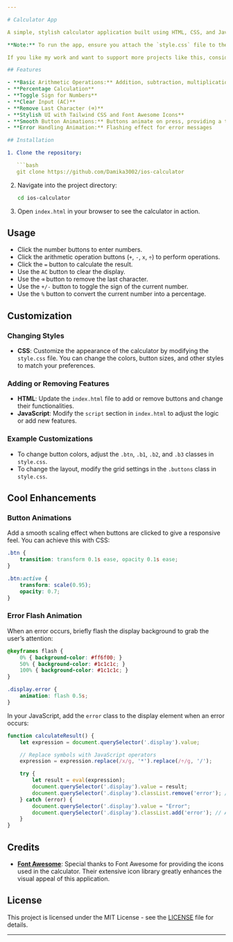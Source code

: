 ```yaml
---

# Calculator App

A simple, stylish calculator application built using HTML, CSS, and JavaScript. This calculator supports basic arithmetic operations, including addition, subtraction, multiplication, and division, as well as percentage calculations and sign toggling.

**Note:** To run the app, ensure you attach the `style.css` file to the `index.html` file.

If you like my work and want to support more projects like this, consider funding me on [Buy Me a Coffee](https://buymeacoffee.com/akalanka3002) or collaborating with me.

## Features

- **Basic Arithmetic Operations:** Addition, subtraction, multiplication, division
- **Percentage Calculation**
- **Toggle Sign for Numbers**
- **Clear Input (AC)**
- **Remove Last Character (⌫)**
- **Stylish UI with Tailwind CSS and Font Awesome Icons**
- **Smooth Button Animations:** Buttons animate on press, providing a tactile feedback experience
- **Error Handling Animation:** Flashing effect for error messages

## Installation

1. Clone the repository:

   ```bash
   git clone https://github.com/Damika3002/ios-calculator
   ```

2. Navigate into the project directory:

   ```bash
   cd ios-calculator
   ```

3. Open `index.html` in your browser to see the calculator in action.

## Usage

- Click the number buttons to enter numbers.
- Click the arithmetic operation buttons (`+`, `-`, `x`, `÷`) to perform operations.
- Click the `=` button to calculate the result.
- Use the `AC` button to clear the display.
- Use the `⌫` button to remove the last character.
- Use the `+/-` button to toggle the sign of the current number.
- Use the `%` button to convert the current number into a percentage.

## Customization

### Changing Styles

- **CSS**: Customize the appearance of the calculator by modifying the `style.css` file. You can change the colors, button sizes, and other styles to match your preferences.

### Adding or Removing Features

- **HTML**: Update the `index.html` file to add or remove buttons and change their functionalities.
- **JavaScript**: Modify the `script` section in `index.html` to adjust the logic or add new features.

### Example Customizations

- To change button colors, adjust the `.btn`, `.b1`, `.b2`, and `.b3` classes in `style.css`.
- To change the layout, modify the grid settings in the `.buttons` class in `style.css`.

## Cool Enhancements

### Button Animations

Add a smooth scaling effect when buttons are clicked to give a responsive feel. You can achieve this with CSS:

```css
.btn {
    transition: transform 0.1s ease, opacity 0.1s ease;
}

.btn:active {
    transform: scale(0.95);
    opacity: 0.7;
}
```

### Error Flash Animation

When an error occurs, briefly flash the display background to grab the user’s attention:

```css
@keyframes flash {
    0% { background-color: #ff6f00; }
    50% { background-color: #1c1c1c; }
    100% { background-color: #1c1c1c; }
}

.display.error {
    animation: flash 0.5s;
}
```

In your JavaScript, add the `error` class to the display element when an error occurs:

```javascript
function calculateResult() {
    let expression = document.querySelector('.display').value;

    // Replace symbols with JavaScript operators
    expression = expression.replace(/x/g, '*').replace(/÷/g, '/');

    try {
        let result = eval(expression);
        document.querySelector('.display').value = result;
        document.querySelector('.display').classList.remove('error'); // Remove error class if present
    } catch (error) {
        document.querySelector('.display').value = "Error";
        document.querySelector('.display').classList.add('error'); // Add error class for animation
    }
}
```

## Credits

- **[Font Awesome](https://fontawesome.com)**: Special thanks to Font Awesome for providing the icons used in the calculator. Their extensive icon library greatly enhances the visual appeal of this application.

## License

This project is licensed under the MIT License - see the [LICENSE](LICENSE) file for details.

---
```

